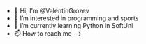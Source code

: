 - 👋 Hi, I’m @ValentinGrozev
- 👀 I’m interested in programming and sports
- 🌱 I’m currently learning Python in SoftUni
- 📫 How to reach me --> 

<!---
ValentinGrozev/ValentinGrozev is a ✨ special ✨ repository because its `README.md` (this file) appears on your GitHub profile.
You can click the Preview link to take a look at your changes.
--->
